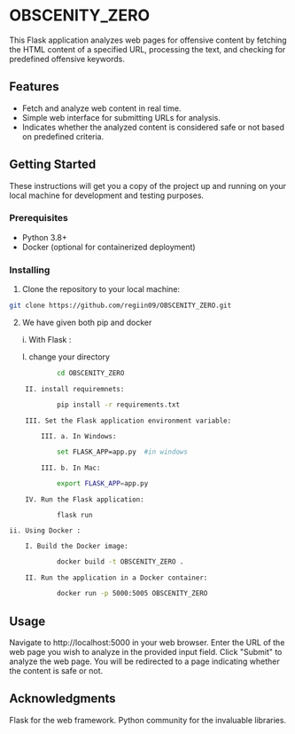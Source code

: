 # OBSCENITY_ZERO

This Flask application analyzes web pages for offensive content by fetching the HTML content of a specified URL, processing the text, and checking for predefined offensive keywords.

## Features

- Fetch and analyze web content in real time.
- Simple web interface for submitting URLs for analysis.
- Indicates whether the analyzed content is considered safe or not based on predefined criteria.

## Getting Started

These instructions will get you a copy of the project up and running on your local machine for development and testing purposes.

### Prerequisites

- Python 3.8+
- Docker (optional for containerized deployment)

### Installing

1. Clone the repository to your local machine:

```sh 
git clone https://github.com/regiin09/OBSCENITY_ZERO.git 
```

2. We have given both pip and docker

	i. With Flask :

	I. change your directory




```sh 
			cd OBSCENITY_ZERO
```			



		II. install requiremnets:

		
```sh 
			pip install -r requirements.txt
```

		III. Set the Flask application environment variable:

			III. a. In Windows:

```sh 
			set FLASK_APP=app.py  #in windows
```		

			III. b. In Mac:

```sh 
			export FLASK_APP=app.py 
```


		IV. Run the Flask application:

```sh 
			flask run
```
	
	ii. Using Docker :

		I. Build the Docker image:

```sh 
			docker build -t OBSCENITY_ZERO .
```
		
		II. Run the application in a Docker container:

```sh 
			docker run -p 5000:5005 OBSCENITY_ZERO
```


## Usage
Navigate to http://localhost:5000 in your web browser.
Enter the URL of the web page you wish to analyze in the provided input field.
Click "Submit" to analyze the web page. You will be redirected to a page indicating whether the content is safe or not.


## Acknowledgments
Flask for the web framework.
Python community for the invaluable libraries.